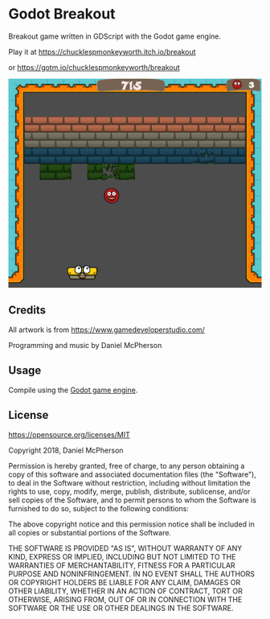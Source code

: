 # Godot Breakout
Breakout game written in GDScript with the Godot game engine.

Play it at https://chucklespmonkeyworth.itch.io/breakout

or https://gotm.io/chucklespmonkeyworth/breakout

 
<img src=GFX/BreakoutScreenshot.png>

## Credits
All artwork is from https://www.gamedeveloperstudio.com/

Programming and music by Daniel McPherson

## Usage
Compile using the [Godot game engine](https://godotengine.org/).

## License
https://opensource.org/licenses/MIT

Copyright 2018, Daniel McPherson

Permission is hereby granted, free of charge, to any person obtaining a copy of this software and associated documentation files (the "Software"), to deal in the Software without restriction, including without limitation the rights to use, copy, modify, merge, publish, distribute, sublicense, and/or sell copies of the Software, and to permit persons to whom the Software is furnished to do so, subject to the following conditions:

The above copyright notice and this permission notice shall be included in all copies or substantial portions of the Software.

THE SOFTWARE IS PROVIDED "AS IS", WITHOUT WARRANTY OF ANY KIND, EXPRESS OR IMPLIED, INCLUDING BUT NOT LIMITED TO THE WARRANTIES OF MERCHANTABILITY, FITNESS FOR A PARTICULAR PURPOSE AND NONINFRINGEMENT. IN NO EVENT SHALL THE AUTHORS OR COPYRIGHT HOLDERS BE LIABLE FOR ANY CLAIM, DAMAGES OR OTHER LIABILITY, WHETHER IN AN ACTION OF CONTRACT, TORT OR OTHERWISE, ARISING FROM, OUT OF OR IN CONNECTION WITH THE SOFTWARE OR THE USE OR OTHER DEALINGS IN THE SOFTWARE.
